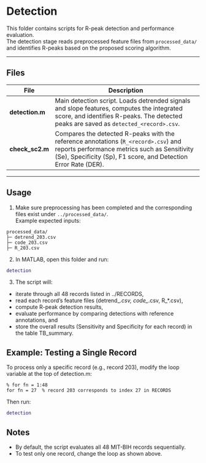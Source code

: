 # Detection

This folder contains scripts for R-peak detection and performance evaluation.  
The detection stage reads preprocessed feature files from `processed_data/` and identifies R-peaks based on the proposed scoring algorithm.

---

## Files

| File | Description |
|------|--------------|
| **detection.m** | Main detection script. Loads detrended signals and slope features, computes the integrated score, and identifies R-peaks. The detected peaks are saved as `detected_<record>.csv`. |
| **check_sc2.m** | Compares the detected R-peaks with the reference annotations (`R_<record>.csv`) and reports performance metrics such as Sensitivity (Se), Specificity (Sp), F1 score, and Detection Error Rate (DER). |

---

## Usage

1. Make sure preprocessing has been completed and the corresponding files exist under `../processed_data/`.  
   Example expected inputs:

```
processed_data/
├─ detrend_203.csv
├─ code_203.csv
├─ R_203.csv
```

2. In MATLAB, open this folder and run:
```matlab
detection
```
3. The script will:
- iterate through all 48 records listed in ../RECORDS,
-	read each record’s feature files (detrend_*.csv, code_*.csv, R_*.csv),
-	compute R-peak detection results,
-	evaluate performance by comparing detections with reference annotations, and
-	store the overall results (Sensitivity and Specificity for each record) in the table TB_summary.

## Example: Testing a Single Record

To process only a specific record (e.g., record 203),
modify the loop variable at the top of detection.m:
```
% for fn = 1:48
for fn = 27  % record 203 corresponds to index 27 in RECORDS
```
Then run:
```matlab
detection
```

## Notes
- By default, the script evaluates all 48 MIT-BIH records sequentially.
-	To test only one record, change the loop as shown above.
